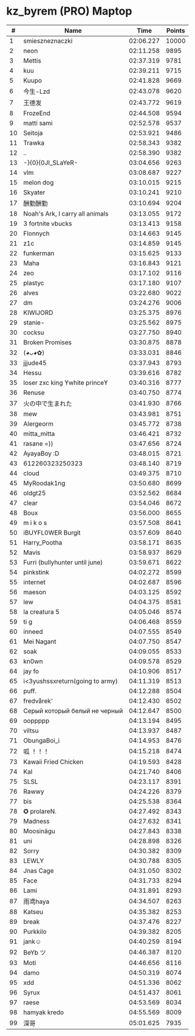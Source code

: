 # kz_byrem (PRO) Maptop

|  # | Name | Time | Points |
|-------------- | -------------- | -------------- | -------------- | 
| 1 | smieszneznaczki | 02:06.227 | 10000 | 
| 2 | neon | 02:11.258 | 9895 | 
| 3 | Mettis | 02:37.319 | 9781 | 
| 4 | kuu | 02:39.211 | 9715 | 
| 5 | Kuupo | 02:41.828 | 9669 | 
| 6 | 今生-Lzd | 02:43.078 | 9620 | 
| 7 | 王德发 | 02:43.772 | 9619 | 
| 8 | FrozeEnd | 02:44.508 | 9594 | 
| 9 | matti sami | 02:52.578 | 9537 | 
| 10 | Seitoja | 02:53.921 | 9486 | 
| 11 | Trawka | 02:58.343 | 9382 | 
| 12 | .. | 02:58.390 | 9382 | 
| 13 | -}{0}{0JI_SLaYeR- | 03:04.656 | 9263 | 
| 14 | vlm | 03:08.687 | 9227 | 
| 15 | melon dog | 03:10.015 | 9215 | 
| 16 | Skyater | 03:10.241 | 9210 | 
| 17 | 酬勤酬勤 | 03:10.694 | 9204 | 
| 18 | Noah's Ark, I carry all animals | 03:13.055 | 9172 | 
| 19 | 3 fortnite vbucks | 03:13.413 | 9158 | 
| 20 | Flonnych | 03:14.663 | 9145 | 
| 21 | z1c | 03:14.859 | 9145 | 
| 22 | funkerman | 03:15.625 | 9133 | 
| 23 | Maha | 03:16.843 | 9121 | 
| 24 | zeo | 03:17.102 | 9116 | 
| 25 | plastyc | 03:17.180 | 9107 | 
| 26 | alves | 03:22.680 | 9022 | 
| 27 | dm | 03:24.276 | 9006 | 
| 28 | KIWIJORD | 03:25.375 | 8976 | 
| 29 | stanie- | 03:25.562 | 8975 | 
| 30 | cocksu | 03:27.750 | 8940 | 
| 31 | Broken Promises | 03:30.875 | 8878 | 
| 32 | (◕ᴗ◕✿) | 03:33.031 | 8846 | 
| 33 | jjjude45 | 03:37.943 | 8793 | 
| 34 | Hessu | 03:39.616 | 8782 | 
| 35 | loser zxc king ϒwhite princeϒ | 03:40.316 | 8777 | 
| 36 | Renuse | 03:40.750 | 8774 | 
| 37 | 火の中で生まれた | 03:41.930 | 8766 | 
| 38 | mew | 03:43.981 | 8751 | 
| 39 | Alergeorm | 03:45.772 | 8738 | 
| 40 | mitta_mitta | 03:46.421 | 8732 | 
| 41 | rasane =)) | 03:47.656 | 8724 | 
| 42 | AyayaBoy :D | 03:48.015 | 8721 | 
| 43 | 612260323250323 | 03:48.140 | 8719 | 
| 44 | cloud | 03:49.375 | 8710 | 
| 45 | MyRoodak1ng | 03:50.680 | 8699 | 
| 46 | oldgt25 | 03:52.562 | 8684 | 
| 47 | clear | 03:54.046 | 8672 | 
| 48 | Boux | 03:56.000 | 8655 | 
| 49 | m i k o s | 03:57.508 | 8641 | 
| 50 | iBUYFL0WER Burgit | 03:57.609 | 8640 | 
| 51 | Harry_Pootha | 03:58.171 | 8635 | 
| 52 | Mavis | 03:58.937 | 8629 | 
| 53 | Furri (bullyhunter until june) | 03:59.671 | 8622 | 
| 54 | pinkstink | 04:02.272 | 8599 | 
| 55 | internet | 04:02.687 | 8596 | 
| 56 | maeson | 04:03.125 | 8592 | 
| 57 | lew | 04:04.375 | 8581 | 
| 58 | la creatura 5 | 04:05.046 | 8574 | 
| 59 | ti g | 04:06.468 | 8559 | 
| 60 | inneed | 04:07.555 | 8549 | 
| 61 | Mei Nagant | 04:07.750 | 8547 | 
| 62 | soak | 04:09.055 | 8533 | 
| 63 | kn0wn | 04:09.578 | 8529 | 
| 64 | jay fo | 04:10.906 | 8517 | 
| 65 | i<3yushssxreturn(going to army) | 04:11.319 | 8513 | 
| 66 | puff. | 04:12.288 | 8504 | 
| 67 | fredvårek' | 04:12.430 | 8502 | 
| 68 | Серый который белый не черный | 04:12.647 | 8500 | 
| 69 | ooppppp | 04:13.194 | 8495 | 
| 70 | viltsu | 04:13.937 | 8487 | 
| 71 | ObungaBoi_i | 04:14.953 | 8476 | 
| 72 | 呱 ！！！ | 04:15.218 | 8474 | 
| 73 | Kawaii Fried Chicken | 04:19.593 | 8428 | 
| 74 | Kal | 04:21.740 | 8406 | 
| 75 | SLSL | 04:23.117 | 8391 | 
| 76 | Rawwy | 04:24.226 | 8379 | 
| 77 | bis | 04:25.538 | 8364 | 
| 78 | ✪ prolareN. | 04:27.492 | 8343 | 
| 79 | Madness | 04:27.632 | 8341 | 
| 80 | Moosinägu | 04:27.843 | 8338 | 
| 81 | uni | 04:28.898 | 8326 | 
| 82 | Sorry | 04:30.382 | 8309 | 
| 83 | LEWLY | 04:30.788 | 8305 | 
| 84 | Jnas Cage | 04:31.050 | 8302 | 
| 85 | Face | 04:31.733 | 8294 | 
| 86 | Lami | 04:31.891 | 8293 | 
| 87 | 雨鸢haya | 04:34.507 | 8263 | 
| 88 | Katseu | 04:35.382 | 8253 | 
| 89 | break | 04:37.476 | 8227 | 
| 90 | Purkkilo | 04:39.382 | 8205 | 
| 91 | jank☺ | 04:40.259 | 8194 | 
| 92 | BeYb ツ | 04:46.387 | 8120 | 
| 93 | Moti | 04:46.656 | 8116 | 
| 94 | damo | 04:50.319 | 8074 | 
| 95 | xdd | 04:51.336 | 8062 | 
| 96 | Syrux | 04:51.437 | 8061 | 
| 97 | raese | 04:53.569 | 8034 | 
| 98 | hamyak kredo | 04:55.569 | 8009 | 
| 99 | 深哥 | 05:01.625 | 7935 | 

